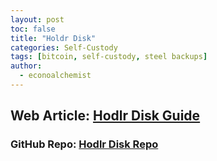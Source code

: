 ```yaml
---
layout: post
toc: false
title: "Holdr Disk"
categories: Self-Custody
tags: [bitcoin, self-custody, steel backups]
author:
  - econoalchemist
---
```

## Web Article: [Hodlr Disk Guide](https://hodlrdisk.econoalchemist.com)
### GitHub Repo: [Hodlr Disk Repo](https://github.com/econoalchemist/Hodlr-Disks)
